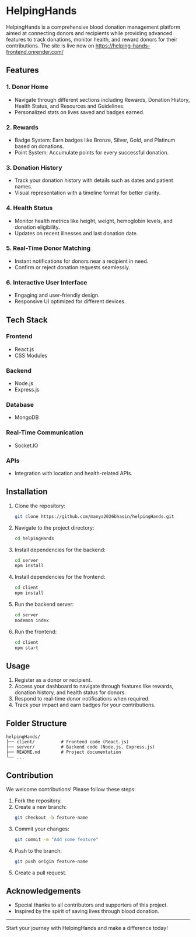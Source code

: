 # HelpingHands
HelpingHands is a comprehensive blood donation management platform aimed at connecting donors and recipients while providing advanced features to track donations, monitor health, and reward donors for their contributions. The site is live now on https://helping-hands-frontend.onrender.com/

## Features

### 1. **Donor Home**
- Navigate through different sections including Rewards, Donation History, Health Status, and Resources and Guidelines.
- Personalized stats on lives saved and badges earned.

### 2. **Rewards**
- Badge System: Earn badges like Bronze, Silver, Gold, and Platinum based on donations.
- Point System: Accumulate points for every successful donation.

### 3. **Donation History**
- Track your donation history with details such as dates and patient names.
- Visual representation with a timeline format for better clarity.

### 4. **Health Status**
- Monitor health metrics like height, weight, hemoglobin levels, and donation eligibility.
- Updates on recent illnesses and last donation date.

### 5. **Real-Time Donor Matching**
- Instant notifications for donors near a recipient in need.
- Confirm or reject donation requests seamlessly.

### 6. **Interactive User Interface**
- Engaging and user-friendly design.
- Responsive UI optimized for different devices.

## Tech Stack

### Frontend
- React.js
- CSS Modules

### Backend
- Node.js
- Express.js

### Database
- MongoDB

### Real-Time Communication
- Socket.IO

### APIs
- Integration with location and health-related APIs.

## Installation

1. Clone the repository:
   ```bash
   git clone https://github.com/manya2026bhasin/helpingHands.git
   ```

2. Navigate to the project directory:
   ```bash
   cd helpingHands
   ```

3. Install dependencies for the backend:
   ```bash
   cd server
   npm install
   ```

4. Install dependencies for the frontend:
   ```bash
   cd client
   npm install
   ```

5. Run the backend server:
   ```bash
   cd server
   nodemon index
   ```

6. Run the frontend:
   ```bash
   cd client
   npm start
   ```

## Usage

1. Register as a donor or recipient.
2. Access your dashboard to navigate through features like rewards, donation history, and health status for donors.
3. Respond to real-time donor notifications when required.
4. Track your impact and earn badges for your contributions.

## Folder Structure
```
helpingHands/
├── client/          # Frontend code (React.js)
├── server/          # Backend code (Node.js, Express.js)
├── README.md        # Project documentation
└── ...
```

## Contribution
We welcome contributions! Please follow these steps:

1. Fork the repository.
2. Create a new branch:
   ```bash
   git checkout -b feature-name
   ```
3. Commit your changes:
   ```bash
   git commit -m "Add some feature"
   ```
4. Push to the branch:
   ```bash
   git push origin feature-name
   ```
5. Create a pull request.

## Acknowledgements
- Special thanks to all contributors and supporters of this project.
- Inspired by the spirit of saving lives through blood donation.

---

Start your journey with HelpingHands and make a difference today!
